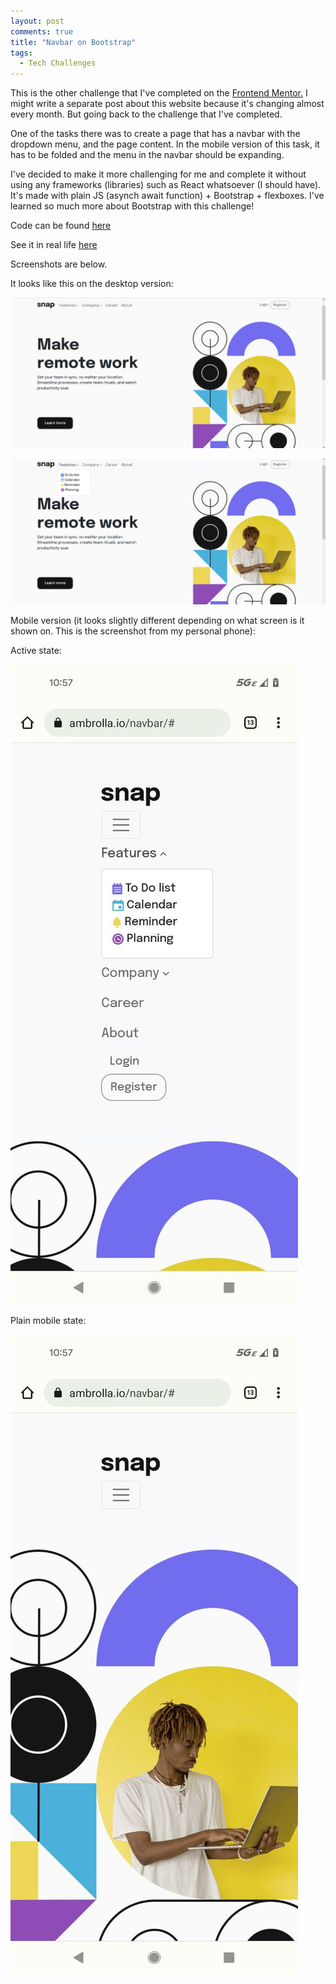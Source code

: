 ```yaml
---
layout: post
comments: true
title: "Navbar on Bootstrap"
tags:
  - Tech Challenges
---
```


This is the other challenge that I've completed on the [Frontend Mentor.](https://www.frontendmentor.io/challenges/intro-section-with-dropdown-navigation-ryaPetHE5) I might write a separate post about this website because it's changing almost every month. But going back to the challenge that I've completed.

One of the tasks there was to create a page that has a navbar with the dropdown menu, and the page content. In the mobile version of this task, it has to be folded and the menu in the navbar should be expanding.

I've decided to make it more challenging for me and complete it without using any frameworks (libraries) such as React whatsoever (I should have). It's made with plain JS (asynch await function) + Bootstrap + flexboxes. I've learned so much more about Bootstrap with this challenge!

Code can be found [here](https://github.com/ambrolla/navbar)

See it in real life [here](https://ambrolla.io/navbar/)

Screenshots are below.

It looks like this on the desktop version:

![Desktop Navbar](/images/navbar-desktop.png)

![Desktop Navbar Active](/images/navbar-desktopactive.png)

Mobile version (it looks slightly different depending on what screen is it shown on. This is the screenshot from my personal phone):

Active state:

![Mobile navbar](/images/mobile-navbar.jpg)

Plain mobile state:

![Mobile navbar active](/images/mobile-navbar2.jpg)
